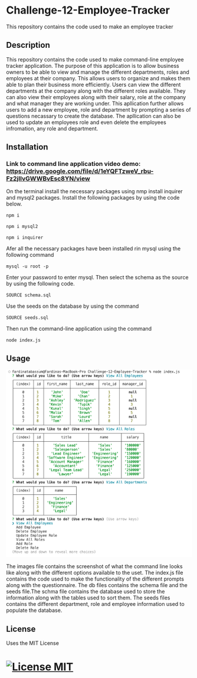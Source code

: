 # Challenge-12-Employee-Tracker
This repository contains the code used to make an employee tracker

## Description
This repository contains the code used to make command-line employee tracker application. The purpose of this application is to allow business owners to be able to view and manage the different departments, roles and employees at their company. This allows users to organize and makes them able to plan their business more efficiently. Users can view the different departments at the company along with the different roles available. They can also view their employees along with their salary, role at the company and what manager they are working under. This apllication further allows users to add a new employee, role and department by prompting a series of questions necassary to create the database. The apllication can also be used to update an employees role and even delete the employees infromation, any role and department.
## Installation

### Link to command line application video demo: https://drive.google.com/file/d/1eYQFTzweV_rbu-Fz2jIIvGWWBvEsc8YN/view

On the terminal install the necessary packages using nmp install inquirer and mysql2 packages. Install the following packages by using the code below.


```
npm i
```
```
npm i mysql2
```
```
npm i inquirer
```
Afer all the necessary packages have been installed rin mysql using the following command
```
mysql -u root -p
```
Enter your password to enter mysql. Then select the schema as the source by using the following code.
```
SOURCE schema.sql
```
Use the seeds on the database by using the command 
```
SOURCE seeds.sql
```
Then run the command-line application using the command
```
node index.js
```

## Usage

![Challenge-12-Employee-Tracker](./assets/employee%20tracker%20screenshot.png)

The images file contains the screenshot of what the command line looks like along with the different options available to the uset. The index.js file contains the code used to make the functionality of the different prompts along with the questionnaire. The db files contains the schema file and the seeds file.The schma file contains the database used to store the information along with the tables used to sort them. The seeds files contains the different department, role and employee information used to populate the database.

## License

Uses the MIT License
# [![License MIT ](https://img.shields.io/badge/License-MIT-yellow.svg)](https://opensource.org/licenses/MIT)